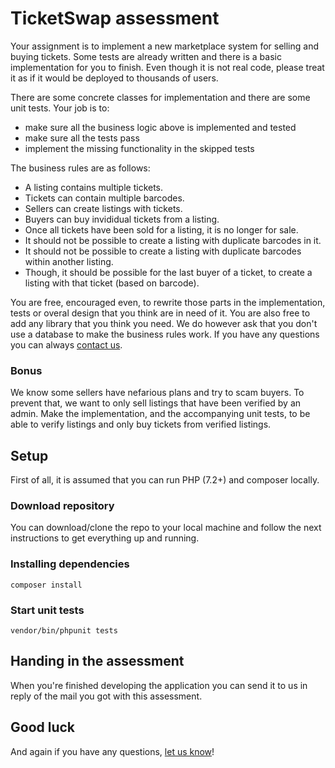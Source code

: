 # TicketSwap assessment
Your assignment is to implement a new marketplace system for selling and buying tickets. Some tests are already written and there is a basic implementation for you to finish. Even though it is not real code, please treat it as if it would be deployed to thousands of users.

There are some concrete classes for implementation and there are some unit tests. Your job is to:
- make sure all the business logic above is implemented and tested
- make sure all the tests pass
- implement the missing functionality in the skipped tests

The business rules are as follows:
- A listing contains multiple tickets. 
- Tickets can contain multiple barcodes.
- Sellers can create listings with tickets.
- Buyers can buy invididual tickets from a listing.
- Once all tickets have been sold for a listing, it is no longer for sale.
- It should not be possible to create a listing with duplicate barcodes in it.
- It should not be possible to create a listing with duplicate barcodes within another listing.
- Though, it should be possible for the last buyer of a ticket, to create a listing with that ticket (based on barcode).

You are free, encouraged even, to rewrite those parts in the implementation, tests or overal design that you think are in need of it. You are also free to add any library that you think you need. We do however ask that you don't use a database to make the business rules work.
If you have any questions you can always [contact us][contact].

### Bonus
We know some sellers have nefarious plans and try to scam buyers. To prevent that, we want to only sell listings that have been verified by an admin. Make the implementation, and the accompanying unit tests, to be able to verify listings and only buy tickets from verified listings.

## Setup
First of all, it is assumed that you can run PHP (7.2+) and composer locally.

### Download repository
You can download/clone the repo to your local machine and follow the next instructions to get everything up and running.

### Installing dependencies
```
composer install
```

### Start unit tests
```
vendor/bin/phpunit tests
```

## Handing in the assessment
When you're finished developing the application you can send it to us in reply of the mail you got with this assessment.

## Good luck
And again if you have any questions, [let us know][contact]!

[contact]: mailto:pascal@ticketswap.com


